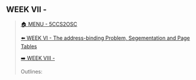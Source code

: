 ## WEEK VII - 

>[🏠 MENU - 5CCS2OSC](year2/5ccs2osc.md)
>
>[⬅️ WEEK VI - The address-binding Problem, Segementation and Page Tables](year2/5ccs2osc/w6.md)
>
>[➡️ WEEK VIII - ](year2/5ccs2osc/w8.md)
>
>Outlines:

